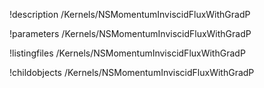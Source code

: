 !description /Kernels/NSMomentumInviscidFluxWithGradP

!parameters /Kernels/NSMomentumInviscidFluxWithGradP

!listingfiles /Kernels/NSMomentumInviscidFluxWithGradP

!childobjects /Kernels/NSMomentumInviscidFluxWithGradP

